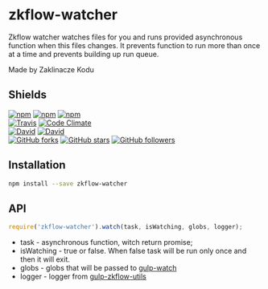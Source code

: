 zkflow-watcher
==============

Zkflow watcher watches files for you and runs provided asynchronous function when this files changes.
It prevents function to run more than once at a time and prevents building up run queue.

Made by Zaklinacze Kodu

Shields
-------

[![npm](https://img.shields.io/npm/v/zkflow-watcher.svg?style=flat-square)](https://www.npmjs.com/package/zkflow-watcher)
[![npm](https://img.shields.io/npm/l/zkflow-watcher.svg?style=flat-square)](https://www.npmjs.com/package/zkflow-watcher)
[![npm](https://img.shields.io/npm/dm/zkflow-watcher.svg?style=flat-square)](https://www.npmjs.com/package/zkflow-watcher)<br>
[![Travis](https://img.shields.io/travis/zaklinaczekodu/zkflow-watcher/master.svg?style=flat-square)](https://travis-ci.org/zaklinaczekodu/zkflow-watcher)
[![Code Climate](https://img.shields.io/codeclimate/github/zaklinaczekodu/zkflow-watcher.svg?style=flat-square)](https://codeclimate.com/github/zaklinaczekodu/zkflow-watcher)<br>
[![David](https://img.shields.io/david/zaklinaczekodu/zkflow-watcher.svg?style=flat-square)](https://david-dm.org/zaklinaczekodu/zkflow-watcher)
[![David](https://img.shields.io/david/dev/zaklinaczekodu/zkflow-watcher.svg?style=flat-square)](https://david-dm.org/zaklinaczekodu/zkflow-watcher)<br>
[![GitHub forks](https://img.shields.io/github/forks/zaklinaczekodu/zkflow-watcher.svg?style=flat-square)](https://github.com/zaklinaczekodu/zkflow-watcher)
[![GitHub stars](https://img.shields.io/github/stars/zaklinaczekodu/zkflow-watcher.svg?style=flat-square)](https://github.com/zaklinaczekodu/zkflow-watcher)
[![GitHub followers](https://img.shields.io/github/followers/zaklinaczekodu.svg?style=flat-square)](https://github.com/zaklinaczekodu/zkflow-watcher)

Installation
------------

```bash
npm install --save zkflow-watcher
```

API
---

```javaScript
require('zkflow-watcher').watch(task, isWatching, globs, logger);
```

* task - asynchronous function, witch return promise;
* isWatching - true or false. When false task will be run only once and then it will exit.
* globs - globs that will be passed to [gulp-watch](https://www.npmjs.com/package/gulp-watch)
* logger - logger from [gulp-zkflow-utils](https://www.npmjs.com/package/gulp-zkflow-utils)
